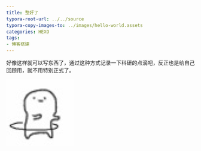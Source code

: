 ```yaml
---
title: 整好了
typora-root-url: ../../source
typora-copy-images-to: ../images/hello-world.assets
categories: HEXO
tags:
- 博客搭建
---
```

好像这样就可以写东西了，通过这种方式记录一下科研的点滴吧，反正也是给自己回顾用，就不用特别正式了。

<img src="/images/hello-world.assets/2AED6C53-EC36-42D1-AC0A-A86D5AEC209A_4_5005_c.jpeg" alt="2AED6C53-EC36-42D1-AC0A-A86D5AEC209A_4_5005_c" style="zoom:50%;" />
